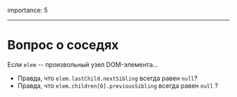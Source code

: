 importance: 5

---

# Вопрос о соседях

Если `elem` -- произвольный узел DOM-элемента...

- Правда, что `elem.lastChild.nextSibling` всегда равен `null`?
- Правда, что `elem.children[0].previousSibling` всегда равен `null` ?
